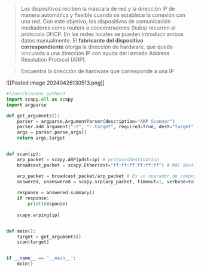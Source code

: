 > Los dispositivos reciben la máscara de red y la dirección IP de manera automática y flexible cuando se establece la conexión con una red. Con este objetivo, los dispositivos de comunicación mediadores como routers o concentradores (hubs) recurren al protocolo DHCP. En las redes locales se pueden introducir ambos datos manualmente. El **fabricante del dispositivo correspondiente** otorga la dirección de hardware, que queda vinculada a una dirección IP con ayuda del llamado Address Resolution Protocol (ARP).

> Encuentra la dirección de hardware que corresponde a una IP

![[Pasted image 20240426130513.png]]

```python
#!/usr/bin/env python3
import scapy.all as scapy
import argparse

def get_arguments():
	parser = argparse.ArgumentParser(description="ARP Scanner")
	parser.add_argument("-t", "--target", required=True, dest="target", help="Host / IP Range to Scan")
	args = parser.parse_args()
	return args.target


def scan(ip):
	arp_packet = scapy.ARP(pdst=ip) # protocolDestination
	broadcast_packet = scapy.Ether(dst="ff:ff:ff:ff:ff:ff") # MAC destination

	arp_packet = broadcast_packet/arp_packet # Es un operador de composicion para unir protocolos de paquetes
	answered, unanswered = scapy.srp(arp_packet, timeout=1, verbose=False)
	
	response = answered.summary()
	if response:
		print(response)
		
	scapy.arping(ip)


def main():
	target = get_arguments()
	scan(target)


if __name__ == '__main__':
	main()

```

